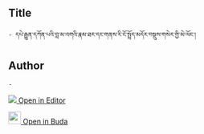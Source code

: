 ## Title
	- དཔེ་རྒྱུན་དཀོན་པའི་བླ་མ་འགའི་རྣམ་ཐར་དང་གནས་རི་ངོ་སྤྲོད་མདོར་བསྡུས་གསེར་གྱི་མེ་ལོང་།

## Author
	- 



[<img src="https://img.icons8.com/color/25/000000/edit-property.png"> Open in Editor](http://editor.openpecha.org/P010612)

[<img width="25" src="https://library.bdrc.io/icons/BUDA-small.svg"> Open in Buda](https://library.bdrc.io/show/bdr:IE0OPP010612)
